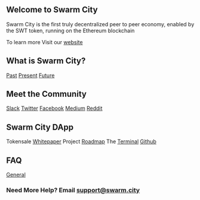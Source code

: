 ## Welcome to Swarm City


Swarm City is the first truly decentralized peer to peer economy, enabled by the SWT token, running on the Ethereum blockchain

To learn more Visit our [website](https://swarm.city) 


## What is Swarm City?

[Past]()
[Present](https://press.swarm.city/launch-swarm-city-terminal-f32a8264d98f#.87579vodh)
[Future](https://press.swarm.city/swarm-city-boardwalk-overview-9a362f19411f#.8pruqahmj)

## Meet the Community

[Slack](https://swarm-slack-invite.herokuapp.com/)
[Twitter](https://twitter.com/SwarmCityHive)
[Facebook](https://www.facebook.com/groups/SwarmCity/)
[Medium](https://press.swarm.city/)
[Reddit](https://www.reddit.com/r/SwarmCity/)


## Swarm City DApp

Tokensale [Whitepaper](https://github.com/swarmcity/sc-token/blob/master/token-exchange-miniwhitepaper.md)
Project [Roadmap](https://press.swarm.city/unmistakably-swarm-city-9522606f88)
The [Terminal](https://swarm.city)
[Github](https://github.com/swarmcity)


## FAQ
[General](https://faq.swarm.city/)


### Need More Help? Email support@swarm.city
